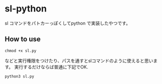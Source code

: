 # sl-python
 
sl コマンドをパトカーっぽくしてpython で実装したやつです。

## How to use

```
chmod +x sl.py
```
などと実行権限をつけたり、パスを通すとslコマンドのように使えると思います。
実行するだけならば普通に下記でOK.
```
python3 sl.py
```

